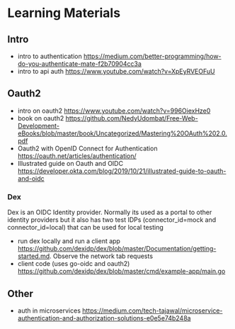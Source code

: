 # Learning Materials

## Intro
* intro to authentication https://medium.com/better-programming/how-do-you-authenticate-mate-f2b70904cc3a
* intro to api auth https://www.youtube.com/watch?v=XpEyRVEOFuU

## Oauth2
* intro on oauth2 https://www.youtube.com/watch?v=996OiexHze0
* book on oauth2 https://github.com/NedyUdombat/Free-Web-Development-eBooks/blob/master/book/Uncategorized/Mastering%20OAuth%202.0.pdf
* Oauth2 with OpenID Connect for Authentication https://oauth.net/articles/authentication/
* Illustrated guide on Oauth and OIDC https://developer.okta.com/blog/2019/10/21/illustrated-guide-to-oauth-and-oidc

### Dex

Dex is an OIDC Identity provider. Normally its used as a portal to other identity providers but it also has two test IDPs (connector_id=mock and connector_id=local) that can be used for local testing 
* run dex locally and run a client app https://github.com/dexidp/dex/blob/master/Documentation/getting-started.md. Observe the network tab requests
* client code (uses go-oidc and oauth2) https://github.com/dexidp/dex/blob/master/cmd/example-app/main.go

## Other
* auth in microservices https://medium.com/tech-tajawal/microservice-authentication-and-authorization-solutions-e0e5e74b248a
